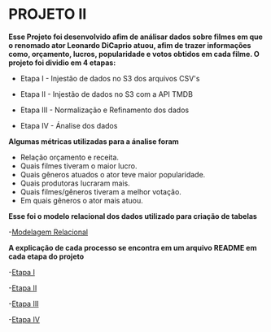 # PROJETO II

**Esse Projeto foi desenvolvido afim de análisar dados sobre filmes em que o renomado ator Leonardo DiCaprio atuou, afim de trazer informações como, orçamento, lucros, popularidade e votos obtidos em cada filme. O projeto foi dividio em 4 etapas:**

- Etapa I - Injestão de dados no S3 dos arquivos CSV's

- Etapa II - Injestão de dados no S3 com a API TMDB

- Etapa III - Normalização e Refinamento dos dados

- Etapa IV - Ánalise dos dados 

**Algumas métricas utilizadas para a ánalise foram**

- Relação orçamento e receita.
- Quais filmes tiveram o maior lucro.
- Quais gêneros atuados o ator teve maior popularidade.
- Quais produtoras lucraram mais.
- Quais filmes/gêneros tiveram a melhor votação. 
- Em quais gêneros o ator mais atuou.


**Esse foi o modelo relacional dos dados utilizado para criação de tabelas**

-[Modelagem Relacional](/img/modelagem-tabelas.jpg)

**A explicação de cada processo se encontra em um arquivo README em cada etapa do projeto**

-[Etapa I](/PROJETO%20II/etapa-1-input-local/README.md)

-[Etapa II](/PROJETO%20II/etapa-2-lambda/README.md)

-[Etapa III](/PROJETO%20II/etapa-3-jobs/README.md)

-[Etapa IV](/PROJETO%20II/etapa-4-analise/README.md)
